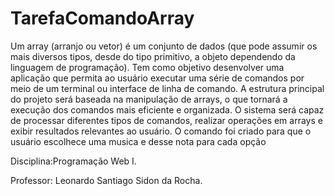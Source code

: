 # TarefaComandoArray
Um array (arranjo ou vetor) é um conjunto de dados (que pode assumir os mais diversos tipos, desde do tipo primitivo, a objeto dependendo da linguagem de programação).
Tem como objetivo desenvolver uma aplicação que permita ao usuário executar uma série de comandos por meio de um terminal ou interface de linha de comando. A estrutura principal do projeto será baseada na manipulação de arrays, o que tornará a execução dos comandos mais eficiente e organizada. O sistema será capaz de processar diferentes tipos de comandos, realizar operações em arrays e exibir resultados relevantes ao usuário.
O comando foi criado para que o usuário escolhece uma musica e desse nota para cada opção

Disciplina:Programação Web I.

Professor: Leonardo Santiago Sidon da Rocha.
